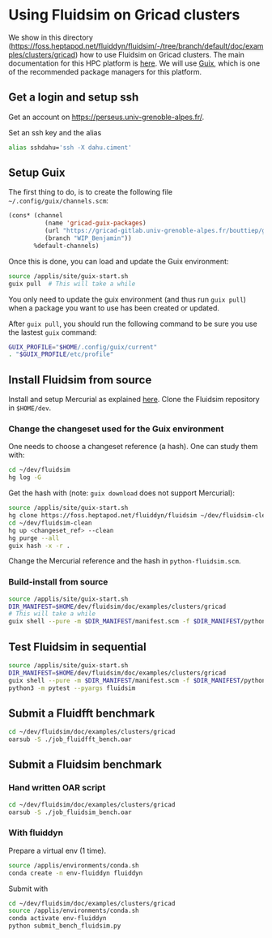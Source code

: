 # Using Fluidsim on Gricad clusters

We show in this directory
(<https://foss.heptapod.net/fluiddyn/fluidsim/-/tree/branch/default/doc/examples/clusters/gricad>)
how to use Fluidsim on Gricad clusters. The main documentation for this HPC platform is
[here](https://gricad-doc.univ-grenoble-alpes.fr/hpc/). We will use
[Guix](https://gricad-doc.univ-grenoble-alpes.fr/hpc/softenv/guix/), which is one of the
recommended package managers for this platform.

## Get a login and setup ssh

Get an account on <https://perseus.univ-grenoble-alpes.fr/>.

Set an ssh key and the alias

```sh
alias sshdahu='ssh -X dahu.ciment'
```

## Setup Guix

The first thing to do, is to create the following file `~/.config/guix/channels.scm`:

```lisp
(cons* (channel
          (name 'gricad-guix-packages)
          (url "https://gricad-gitlab.univ-grenoble-alpes.fr/bouttiep/gricad_guix_packages.git")
          (branch "WIP_Benjamin"))
       %default-channels)
```

Once this is done, you can load and update the Guix environment:

```sh
source /applis/site/guix-start.sh
guix pull  # This will take a while
```

You only need to update the guix environment (and thus run `guix pull`) when a package
you want to use has been created or updated.

After `guix pull`, you should run the following command to be sure you use the lastest
`guix` command:

```sh
GUIX_PROFILE="$HOME/.config/guix/current"
. "$GUIX_PROFILE/etc/profile"
```

## Install Fluidsim from source

Install and setup Mercurial as explained
[here](https://fluidhowto.readthedocs.io/en/latest/mercurial/install-setup.html). Clone
the Fluidsim repository in `$HOME/dev`.

### Change the changeset used for the Guix environment

One needs to choose a changeset reference (a hash). One can study them with:

```sh
cd ~/dev/fluidsim
hg log -G
```

Get the hash with (note: `guix download` does not support Mercurial):

```sh
source /applis/site/guix-start.sh
hg clone https://foss.heptapod.net/fluiddyn/fluidsim ~/dev/fluidsim-clean
cd ~/dev/fluidsim-clean
hg up <changeset_ref> --clean
hg purge --all
guix hash -x -r .
```

Change the Mercurial reference and the hash in `python-fluidsim.scm`.

### Build-install from source

```sh
source /applis/site/guix-start.sh
DIR_MANIFEST=$HOME/dev/fluidsim/doc/examples/clusters/gricad
# This will take a while
guix shell --pure -m $DIR_MANIFEST/manifest.scm -f $DIR_MANIFEST/python-fluidsim.scm
```

## Test Fluidsim in sequential

```sh
source /applis/site/guix-start.sh
DIR_MANIFEST=$HOME/dev/fluidsim/doc/examples/clusters/gricad
guix shell --pure -m $DIR_MANIFEST/manifest.scm -f $DIR_MANIFEST/python-fluidsim.scm
python3 -m pytest --pyargs fluidsim
```

## Submit a Fluidfft benchmark

```sh
cd ~/dev/fluidsim/doc/examples/clusters/gricad
oarsub -S ./job_fluidfft_bench.oar
```

## Submit a Fluidsim benchmark

### Hand written OAR script

```sh
cd ~/dev/fluidsim/doc/examples/clusters/gricad
oarsub -S ./job_fluidsim_bench.oar
```

### With fluiddyn

Prepare a virtual env (1 time).

```sh
source /applis/environments/conda.sh
conda create -n env-fluiddyn fluiddyn
```

Submit with

```sh
cd ~/dev/fluidsim/doc/examples/clusters/gricad
source /applis/environments/conda.sh
conda activate env-fluiddyn
python submit_bench_fluidsim.py
```
